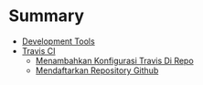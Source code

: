 # Summary

- [Development Tools](./development-tools.md)
- [Travis CI](./travis.md)
    - [Menambahkan Konfigurasi Travis Di Repo](./travis/menambahkan-konfigurasi-travis.md)
    - [Mendaftarkan Repository Github](./travis/mendaftarkan-repository.md)
